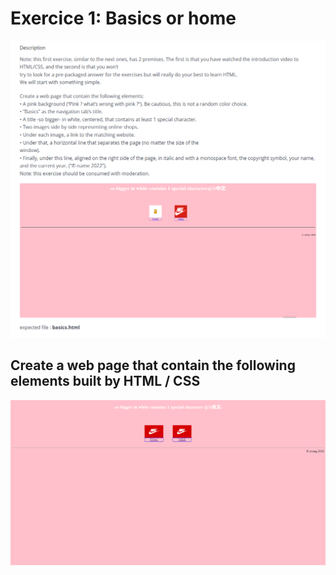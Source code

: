 # Exercice 1: Basics or home
![alt text](https://raw.githubusercontent.com/ARAS-SOLUTIONS/basics/main/bg-image.png)
## Create a web page that contain the following elements built by HTML / CSS
![alt text](https://raw.githubusercontent.com/ARAS-SOLUTIONS/basics/main/result.png)
